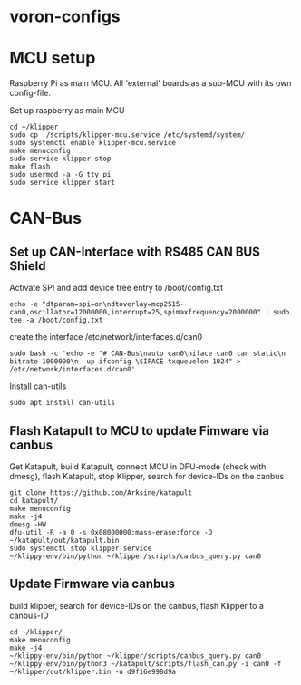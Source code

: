 # voron-configs

# MCU setup 
Raspberry Pi as main MCU. All 'external' boards as a sub-MCU with its own config-file. 

Set up raspberry as main MCU
```
cd ~/klipper
sudo cp ./scripts/klipper-mcu.service /etc/systemd/system/
sudo systemctl enable klipper-mcu.service
make menuconfig
sudo service klipper stop
make flash
sudo usermod -a -G tty pi
sudo service klipper start
```

# CAN-Bus

## Set up CAN-Interface with RS485 CAN BUS Shield 

Activate SPI and add device tree entry to /boot/config.txt
```
echo -e "dtparam=spi=on\ndtoverlay=mcp2515-can0,oscillator=12000000,interrupt=25,spimaxfrequency=2000000" | sudo tee -a /boot/config.txt
```


create the interface /etc/network/interfaces.d/can0
```
sudo bash -c 'echo -e "# CAN-Bus\nauto can0\niface can0 can static\n  bitrate 1000000\n  up ifconfig \$IFACE txqueuelen 1024" > /etc/network/interfaces.d/can0'

```

Install can-utils
```
sudo apt install can-utils
```

## Flash Katapult to MCU to update Fimware via canbus

Get Katapult, build Katapult, connect MCU in DFU-mode (check with dmesg), flash Katapult, stop Klipper, search for device-IDs on the canbus
```
git clone https://github.com/Arksine/katapult
cd katapult/
make menuconfig
make -j4
dmesg -HW
dfu-util -R -a 0 -s 0x08000000:mass-erase:force -D ~/katapult/out/katapult.bin
sudo systemctl stop klipper.service
~/klippy-env/bin/python ~/klipper/scripts/canbus_query.py can0
```

## Update Firmware via canbus

build klipper, search for device-IDs on the canbus, flash Klipper to a canbus-ID
```
cd ~/klipper/
make menuconfig
make -j4
~/klippy-env/bin/python ~/klipper/scripts/canbus_query.py can0
~/klippy-env/bin/python3 ~/katapult/scripts/flash_can.py -i can0 -f ~/klipper/out/klipper.bin -u d9f16e998d9a
```
